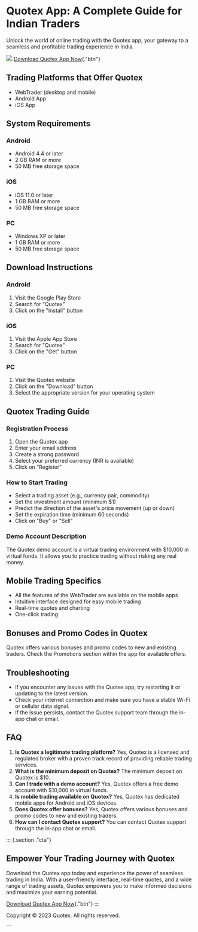 

# Quotex App: A Complete Guide for Indian Traders

Unlock the world of online trading with the Quotex app, your gateway to
a seamless and profitable trading experience in India.

[![](https://static.quotex.io/files/5_en/300_250.jpg)](https://traff.sbs/brokerqxsignupf)
[Download Quotex App
Now](\%22https://traff.sbs/quotexonelink\%22){."btn"}




## Trading Platforms that Offer Quotex

-   WebTrader (desktop and mobile)
-   Android App
-   iOS App

## System Requirements

### Android

-   Android 4.4 or later
-   2 GB RAM or more
-   50 MB free storage space

### iOS

-   iOS 11.0 or later
-   1 GB RAM or more
-   50 MB free storage space

### PC

-   Windows XP or later
-   1 GB RAM or more
-   50 MB free storage space

## Download Instructions

### Android

1.  Visit the Google Play Store
2.  Search for "Quotex"
3.  Click on the "Install" button

### iOS

1.  Visit the Apple App Store
2.  Search for "Quotex"
3.  Click on the "Get" button

### PC

1.  Visit the Quotex website
2.  Click on the "Download" button
3.  Select the appropriate version for your operating system

## Quotex Trading Guide

### Registration Process

1.  Open the Quotex app
2.  Enter your email address
3.  Create a strong password
4.  Select your preferred currency (INR is available)
5.  Click on "Register"

### How to Start Trading

-   Select a trading asset (e.g., currency pair, commodity)
-   Set the investment amount (minimum \$1)
-   Predict the direction of the asset\'s price movement (up or down)
-   Set the expiration time (minimum 60 seconds)
-   Click on "Buy" or "Sell"

### Demo Account Description

The Quotex demo account is a virtual trading environment with \$10,000
in virtual funds. It allows you to practice trading without risking any
real money.

## Mobile Trading Specifics

-   All the features of the WebTrader are available on the mobile apps
-   Intuitive interface designed for easy mobile trading
-   Real-time quotes and charting
-   One-click trading

## Bonuses and Promo Codes in Quotex

Quotex offers various bonuses and promo codes to new and existing
traders. Check the Promotions section within the app for available
offers.

## Troubleshooting

-   If you encounter any issues with the Quotex app, try restarting it
    or updating to the latest version.
-   Check your internet connection and make sure you have a stable Wi-Fi
    or cellular data signal.
-   If the issue persists, contact the Quotex support team through the
    in-app chat or email.

## FAQ

1.  **Is Quotex a legitimate trading platform?** Yes, Quotex is a
    licensed and regulated broker with a proven track record of
    providing reliable trading services.
2.  **What is the minimum deposit on Quotex?** The minimum deposit on
    Quotex is \$10.
3.  **Can I trade with a demo account?** Yes, Quotex offers a free demo
    account with \$10,000 in virtual funds.
4.  **Is mobile trading available on Quotex?** Yes, Quotex has dedicated
    mobile apps for Android and iOS devices.
5.  **Does Quotex offer bonuses?** Yes, Quotex offers various bonuses
    and promo codes to new and existing traders.
6.  **How can I contact Quotex support?** You can contact Quotex support
    through the in-app chat or email.

::: {.section ."cta"}
## Empower Your Trading Journey with Quotex

Download the Quotex app today and experience the power of seamless
trading in India. With a user-friendly interface, real-time quotes, and
a wide range of trading assets, Quotex empowers you to make informed
decisions and maximize your earning potential.

[Download Quotex App
Now](\%22https://traff.sbs/quotexonelink\%22){."btn"}
:::

Copyright © 2023 Quotex. All rights reserved.

\`\`\`

